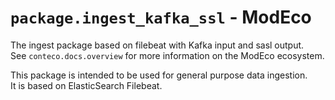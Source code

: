 # `package.ingest_kafka_ssl` - ModEco

The ingest package based on filebeat with Kafka input and sasl output.  
See `conteco.docs.overview` for more information on the ModEco ecosystem.

This package is intended to be used for general purpose data ingestion.  
It is based on ElasticSearch Filebeat.
